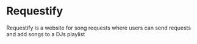 # Requestify
Requestify is a website for song requests where users can send requests and add songs to a DJs playlist
